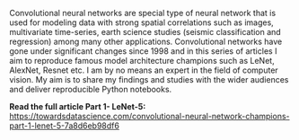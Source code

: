 Convolutional neural networks are special type of neural network that is used for modeling data with strong spatial correlations such as images, multivariate time-series, earth science studies (seismic classification and regression) among many other applications. Convolutional networks have gone under significant changes since 1998 and in this series of articles I aim to reproduce famous model architecture champions such as LeNet, AlexNet, Resnet etc. I am by no means an expert in the field of computer vision. My aim is to share my findings and studies with the wider audiences and deliver reproducible Python notebooks.

**Read the full article Part 1- LeNet-5:** https://towardsdatascience.com/convolutional-neural-network-champions-part-1-lenet-5-7a8d6eb98df6
